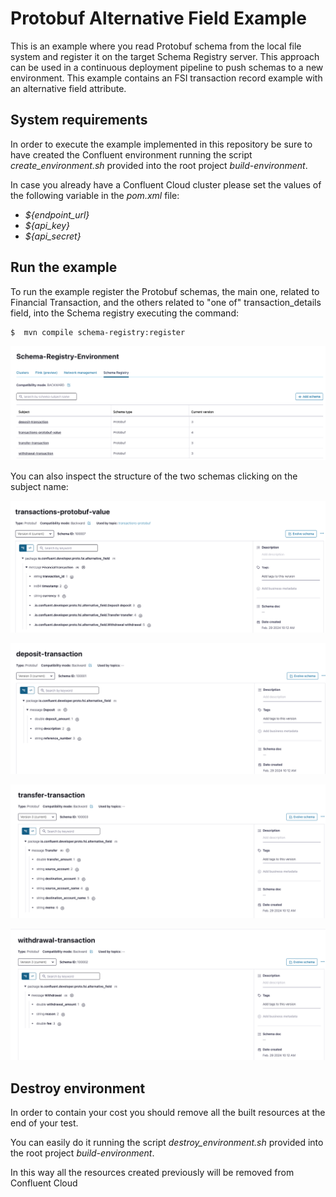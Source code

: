 # Protobuf Alternative Field Example
This is an example where you read Protobuf schema from the local file system and register it on the target Schema Registry server.
This approach can be used in a continuous deployment pipeline to push schemas to a new environment.
This example contains an FSI transaction record example with an alternative field attribute.

## System requirements
In order to execute the example implemented in this repository be sure to have created the Confluent environment
running the script _create_environment.sh_ provided into the root project _build-environment_.

In case you already have a Confluent Cloud cluster please set the values of the following variable in the _pom.xml_ file:

- _${endpoint_url}_
- _${api_key}_
- _${api_secret}_

## Run the example
To run the example register the Protobuf schemas, the main one, related to Financial Transaction, and the others
related to "one of" transaction_details field, into the Schema registry executing the command:

```
$  mvn compile schema-registry:register  
```

![List of schemas](assets/images/protobuf-schema-registry.png)

You can also inspect the structure of the two schemas clicking on the subject name:

![Financial_Transaction](assets/images/financial-transaction-protobuf.png)

![Deposit_Transaction](assets/images/deposit-transaction-protobuf.png)

![Transfer_Transaction](assets/images/transfer-transaction-protobuf.png)

![Withdrawal_Transaction](assets/images/withdrawal-transaction-protobuf.png)

## Destroy environment
In order to contain your cost you should remove all the built resources at the end of your test.

You can easily do it running the script _destroy_environment.sh_ provided into the root project _build-environment_.

In this way all the resources created previously will be removed from Confluent Cloud